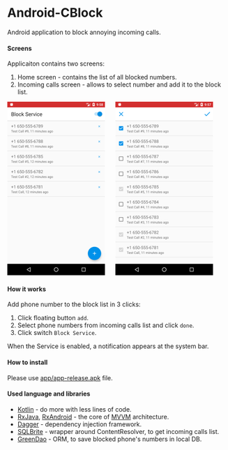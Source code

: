 # Android-CBlock

Android application to block annoying incoming calls.

#### Screens

Applicaiton contains two screens:
1. Home screen - contains the list of all blocked numbers.
2. Incoming calls screen - allows to select number and add it to the block list.

![link](screenshots/main_screen.png) &nbsp;&nbsp;&nbsp;&nbsp; ![link](screenshots/add_phone.png)

#### How it works

Add phone number to the block list in 3 clicks:
1. Click floating button `add`.
2. Select phone numbers from incoming calls list and click `done`.
3. Click switch `Block Service`.

When the Service is enabled, a notification appears at the system bar.

#### How to install

Please use [app/app-release.apk](./app/app-release.apk) file.

#### Used language and libraries
 * [Kotlin](https://kotlinlang.org/docs/tutorials/kotlin-android.html) - do more with less lines of code.
 * [RxJava](https://github.com/ReactiveX/RxJava), [RxAndroid](https://github.com/ReactiveX/RxAndroid) - the core of [MVVM](https://en.wikipedia.org/wiki/Model%E2%80%93view%E2%80%93viewmodel) architecture.
 * [Dagger](https://google.github.io/dagger/) - dependency injection framework.
 * [SQLBrite](https://github.com/square/sqlbrite) - wrapper around ContentResolver, to get incoming calls list.
 * [GreenDao](http://greenrobot.org/greendao/) - ORM, to save blocked phone's numbers in local DB.
